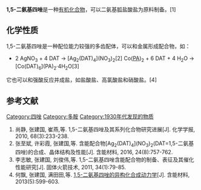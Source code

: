 **1,5-二氨基四唑**是一种[有机化合物](../Page/有机化合物.md "wikilink")，可以二氨基胍盐酸盐为原料制备。\[1\]

## 化学性质

1,5-二氨基四唑是一种配位能力较强的多齿配体，可以和金属形成配合物，如：

  -
    2 AgNO<sub>3</sub> + 4 DAT → \[Ag<sub>2</sub>(DAT)<sub>4</sub>\](NO<sub>3</sub>)<sub>2</sub>\[2\]
    Co([PA](../Page/苦味酸.md "wikilink"))<sub>2</sub> + 6 DAT + 4 H<sub>2</sub>O → \[Co(DAT)<sub>6</sub>\](PA)<sub>2</sub>·4H<sub>2</sub>O\[3\]

它也可以和强酸反应并成盐，如盐酸盐、高氯酸盐和硝酸盐。\[4\]

## 参考文献

[Category:四唑](https://zh.wikipedia.org/wiki/Category:四唑 "wikilink") [Category:多胺](https://zh.wikipedia.org/wiki/Category:多胺 "wikilink") [Category:1930年代发现的物质](https://zh.wikipedia.org/wiki/Category:1930年代发现的物质 "wikilink")

1.  尚静, 张建国, 崔燕,等. 1,5-二氨基四唑及其系列化合物研究进展\[J\]. 化学学报, 2010, 68(3):233-238.
2.  张至斌, 许彩霞, 张建国,等. 含能配合物\[Ag<sub>2</sub>(DAT)<sub>4</sub>\](NO<sub>3</sub>)<sub>2</sub>(DAT=1,5-二氨基四唑)的合成、晶体结构及性能\[J\]. 含能材料, 2016, 24(8):757-762.
3.  李志敏, 张建国, 刘俊伟,等. 1,5-二氨基四唑含能配合物的制备、表征及其催化性能研究\[J\]. 固体火箭技术, 2011, 34(1):79-85.
4.  何飘, 张建国, 满田田,等. [1,5-二氨基四唑的异构化合成动力学](http://www.energetic-materials.org.cn/hncl/ch/reader/create_pdf.aspx?file_no=2013132&year_id=2013&quarter_id=5&falg=1)\[J\]. 含能材料, 2013(5):599-603.